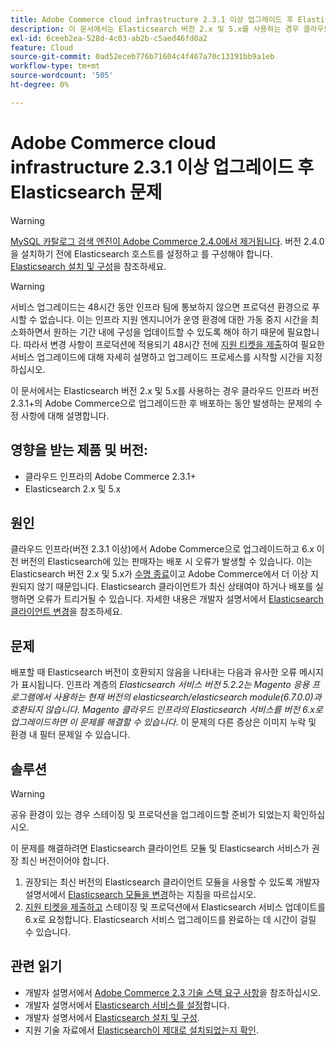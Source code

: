 ```yaml
---
title: Adobe Commerce cloud infrastructure 2.3.1 이상 업그레이드 후 Elasticsearch 문제
description: 이 문서에서는 Elasticsearch 버전 2.x 및 5.x를 사용하는 경우 클라우드 인프라 버전 2.3.1+의 Adobe Commerce으로 업그레이드한 후 배포하는 동안 발생하는 문제의 수정 사항에 대해 설명합니다.
exl-id: 6ceeb2ea-528d-4c03-ab2b-c5aed46fd0a2
feature: Cloud
source-git-commit: 0ad52eceb776b71604c4f467a70c13191bb9a1eb
workflow-type: tm+mt
source-wordcount: '505'
ht-degree: 0%

---
```


# Adobe Commerce cloud infrastructure 2.3.1 이상 업그레이드 후 Elasticsearch 문제

>[!WARNING]
>
>[MySQL 카탈로그 검색 엔진이 Adobe Commerce 2.4.0에서 제거됩니다](/help/announcements/adobe-commerce-announcements/mysql-catalog-search-engine-will-be-removed-in-magento-2-4-0.md). 버전 2.4.0을 설치하기 전에 Elasticsearch 호스트를 설정하고 를 구성해야 합니다. [Elasticsearch 설치 및 구성](https://devdocs.magento.com/guides/v2.3/config-guide/elasticsearch/es-overview.html)을 참조하세요.

>[!WARNING]
>
>서비스 업그레이드는 48시간 동안 인프라 팀에 통보하지 않으면 프로덕션 환경으로 푸시할 수 없습니다. 이는 인프라 지원 엔지니어가 운영 환경에 대한 가동 중지 시간을 최소화하면서 원하는 기간 내에 구성을 업데이트할 수 있도록 해야 하기 때문에 필요합니다. 따라서 변경 사항이 프로덕션에 적용되기 48시간 전에 [지원 티켓을 제출](/help/help-center-guide/help-center/magento-help-center-user-guide.md#submit-ticket)하여 필요한 서비스 업그레이드에 대해 자세히 설명하고 업그레이드 프로세스를 시작할 시간을 지정하십시오.

이 문서에서는 Elasticsearch 버전 2.x 및 5.x를 사용하는 경우 클라우드 인프라 버전 2.3.1+의 Adobe Commerce으로 업그레이드한 후 배포하는 동안 발생하는 문제의 수정 사항에 대해 설명합니다.

## 영향을 받는 제품 및 버전:

* 클라우드 인프라의 Adobe Commerce 2.3.1+
* Elasticsearch 2.x 및 5.x

## 원인

클라우드 인프라(버전 2.3.1 이상)에서 Adobe Commerce으로 업그레이드하고 6.x 이전 버전의 Elasticsearch에 있는 판매자는 배포 시 오류가 발생할 수 있습니다. 이는 Elasticsearch 버전 2.x 및 5.x가 [수명 종료](https://www.elastic.co/support/eol)이고 Adobe Commerce에서 더 이상 지원되지 않기 때문입니다. Elasticsearch 클라이언트가 최신 상태여야 하거나 배포를 실행하면 오류가 트리거될 수 있습니다. 자세한 내용은 개발자 설명서에서 [Elasticsearch 클라이언트 변경](https://devdocs.magento.com/guides/v2.3/config-guide/elasticsearch/es-downgrade.html)을 참조하세요.

## 문제

배포할 때 Elasticsearch 버전이 호환되지 않음을 나타내는 다음과 유사한 오류 메시지가 표시됩니다. 인프라 계층의 *Elasticsearch 서비스 버전 5.2.2는 Magento 응용 프로그램에서 사용하는 현재 버전의 elasticsearch/elasticsearch module(6.7.0.0)과 호환되지 않습니다.* *Magento 클라우드 인프라의 Elasticsearch 서비스를 버전 6.x로 업그레이드하면 이 문제를 해결할 수 있습니다*. 이 문제의 다른 증상은 이미지 누락 및 환경 내 필터 문제일 수 있습니다.

## 솔루션

>[!WARNING]
>
>공유 환경이 있는 경우 스테이징 및 프로덕션을 업그레이드할 준비가 되었는지 확인하십시오.

이 문제를 해결하려면 Elasticsearch 클라이언트 모듈 및 Elasticsearch 서비스가 권장 최신 버전이어야 합니다.

1. 권장되는 최신 버전의 Elasticsearch 클라이언트 모듈을 사용할 수 있도록 개발자 설명서에서 [Elasticsearch 모듈을 변경](https://devdocs.magento.com/guides/v2.3/config-guide/elasticsearch/es-downgrade.html)하는 지침을 따르십시오.
1. [지원 티켓을 제출하고](/help/help-center-guide/help-center/magento-help-center-user-guide.md#submit-ticket) 스테이징 및 프로덕션에서 Elasticsearch 서비스 업데이트를 6.x로 요청합니다. Elasticsearch 서비스 업그레이드를 완료하는 데 시간이 걸릴 수 있습니다.

## 관련 읽기

* 개발자 설명서에서 [Adobe Commerce 2.3 기술 스택 요구 사항](https://devdocs.magento.com/guides/v2.3/install-gde/system-requirements-tech.html)을 참조하십시오.
* 개발자 설명서에서 [Elasticsearch 서비스를 설정](https://devdocs.magento.com/cloud/project/project-conf-files_services-elastic.html)합니다.
* 개발자 설명서에서 [Elasticsearch 설치 및 구성](https://devdocs.magento.com/guides/v2.3/config-guide/elasticsearch/es-overview.html).
* 지원 기술 자료에서 [Elasticsearch이 제대로 설치되었는지 확인](/help/troubleshooting/elasticsearch/ensure-elasticsearch-is-installed-properly.md).
